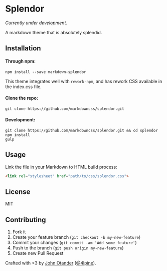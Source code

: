 # Splendor

_Currently under development._

A markdown theme that is absolutely splendid.

## Installation

#### Through npm:

```
npm install --save markdown-splendor
```

This theme integrates well with `rework-npm`, and has rework CSS available in the index.css file.

#### Clone the repo:

```
git clone https://github.com/markdowncss/splendor.git
```

#### Development:

```
git clone https://github.com/markdowncss/splendor.git && cd splendor
npm install
gulp
```

## Usage

Link the file in your Markdown to HTML build process:

```html
<link rel="stylesheet" href="path/to/css/splendor.css">
```

## License

MIT

## Contributing

1. Fork it
2. Create your feature branch (`git checkout -b my-new-feature`)
3. Commit your changes (`git commit -am 'Add some feature'`)
4. Push to the branch (`git push origin my-new-feature`)
5. Create new Pull Request

Crafted with <3 by [John Otander](http://johnotander.com) ([@4lpine](https://twitter.com/4lpine)).

